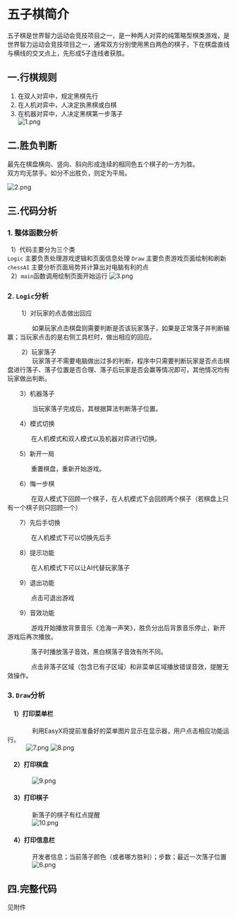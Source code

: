 # 五子棋简介 #
> 
五子棋是世界智力运动会竞技项目之一，是一种两人对弈的纯策略型棋类游戏，是世界智力运动会竞技项目之一，通常双方分别使用黑白两色的棋子，下在棋盘直线与横线的交叉点上，先形成5子连线者获胜。

## 一.行棋规则 ##
1. 在双人对弈中，规定黑棋先行
2. 在人机对弈中，人决定执黑棋或白棋
3. 在机器对弈中，人决定黑棋第一步落子<br>
![1.png](https://s2.loli.net/2022/05/17/sG8kNBP1YmZ5hgQ.png)

## 二.胜负判断 ##
最先在棋盘横向、竖向、斜向形成连续的相同色五个棋子的一方为胜。<br>
双方均无禁手。如分不出胜负，则定为平局。

![2.png](https://s2.loli.net/2022/05/17/gvo57KjSwBbWEOI.png)

## 三.代码分析 

### 1. 整体函数分析<br> 
&nbsp; 1）代码主要分为三个类<br>
`Logic` 主要负责处理游戏逻辑和页面信息处理
`Draw` 主要负责游戏页面绘制和刷新
`chessAI` 主要分析页面局势并计算出对电脑有利的点<br>
&nbsp; 2）`main`函数调用绘制页面开始运行
![3.png](https://s2.loli.net/2022/05/17/SkqtreCBD8Oygox.png)
### 2. `Logic`分析

　&emsp; 1）对玩家的点击做出回应

　&emsp;　&emsp;如果玩家点击棋盘则需要判断是否该玩家落子，如果是正常落子并判断输赢；当玩家点击的是右侧工具栏时，做出相应的回应。

　&emsp; 2）玩家落子<br>
　&emsp;　&emsp;玩家落子不需要电脑做出过多的判断，程序中只需要判断玩家是否点击棋盘进行落子、落子位置是否合理、落子后玩家是否会赢等情况即可，其他情况均有玩家做出判断。

　&emsp;3）机器落子

　&emsp;　&emsp;当玩家落子完成后，其根据算法判断落子位置。

  &emsp;&emsp;4）模式切换

  &nbsp;&nbsp;&nbsp;&emsp;　&emsp;在人机模式和双人模式以及机器对弈进行切换。

&emsp;&emsp;5）新开一局

  &nbsp;&nbsp;&nbsp;&emsp;　&emsp;重置棋盘，重新开始游戏。

&emsp;&emsp;6）悔一步棋

  &nbsp;&nbsp;&nbsp;&emsp;　&emsp;在双人模式下回顾一个棋子，在人机模式下会回顾两个棋子（若棋盘上只有一个棋子则只回顾一个）

&emsp;&emsp;7）先后手切换

  &nbsp;&nbsp;&nbsp;&emsp;　&emsp;在人机模式下可以切换先后手

&emsp;&emsp;8）提示功能

  &nbsp;&nbsp;&nbsp;&emsp;　&emsp;在人机模式下可以让AI代替玩家落子

&emsp;&emsp;9）退出功能

  &nbsp;&nbsp;&nbsp;&emsp;　&emsp;点击可退出游戏

&emsp;&emsp;9）音效功能

  &nbsp;&nbsp;&nbsp;&emsp;　&emsp;游戏开始播放背景音乐《沧海一声笑》，胜负分出后背景音乐停止，新开游戏后再次播放。

  &nbsp;&nbsp;&nbsp;&emsp;　&emsp;落子时播放落子音效，黑白棋落子音效有所不同。

  &nbsp;&nbsp;&nbsp;&emsp;　&emsp;点击非落子区域（包含已有子区域）和非菜单区域播放错误音效，提醒无效操作。
### 3. `Draw`分析

#### &emsp;1）打印菜单栏

&emsp;&emsp;&emsp;&emsp;利用EasyX将提前准备好的菜单图片显示在显示器，用户点击相应功能运行。<br> 
&emsp;&emsp;&emsp;![7.png](https://s2.loli.net/2022/05/17/rVKQqDNZ8lWG25O.png)
![8.png](https://s2.loli.net/2022/05/17/yGkl73eNSv2EDn9.png)

#### &emsp;2）打印棋盘
&emsp;&emsp;&emsp;&emsp;![9.png](https://s2.loli.net/2022/05/17/TOt2gzVPyc3xL6p.png)
#### &emsp;3）打印棋子
&emsp;&emsp;&emsp;&emsp;新落子的棋子有红点提醒<br> 
&emsp;&emsp;&emsp;&emsp;![10.png](https://s2.loli.net/2022/05/17/CJt5efAn2l3Nwyo.png)
#### &emsp;4）打印信息栏
&emsp;&emsp;&emsp;&emsp;开发者信息；当前落子颜色（或者哪方胜利）；步数；最近一次落子位置<br> 
&emsp;&emsp;&emsp;&emsp;![6.png](https://s2.loli.net/2022/05/17/1K7YjVO4kE9sHWc.png)
## 四.完整代码
见附件
